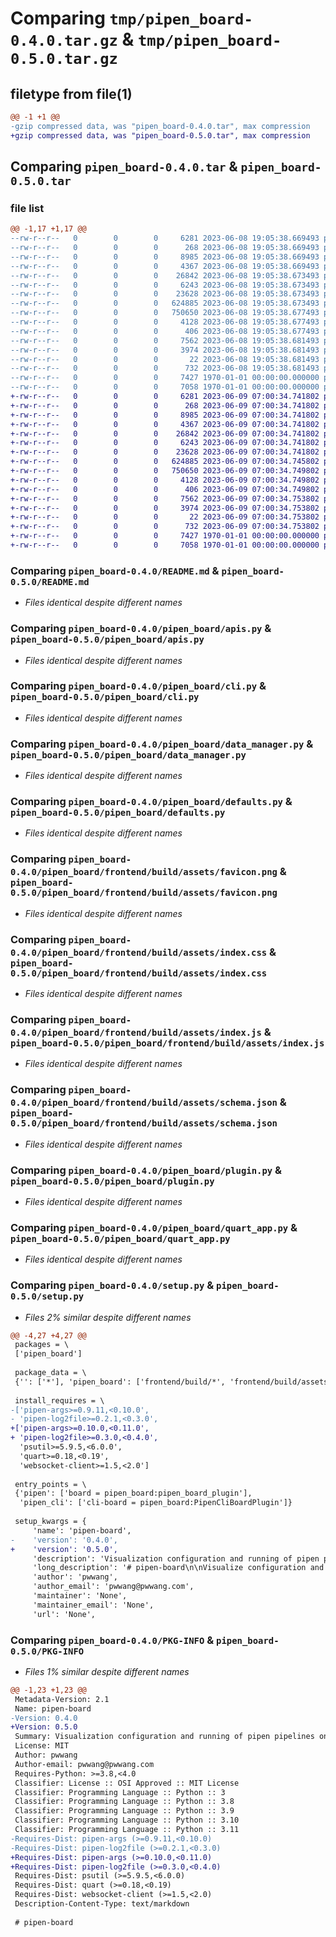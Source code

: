 # Comparing `tmp/pipen_board-0.4.0.tar.gz` & `tmp/pipen_board-0.5.0.tar.gz`

## filetype from file(1)

```diff
@@ -1 +1 @@
-gzip compressed data, was "pipen_board-0.4.0.tar", max compression
+gzip compressed data, was "pipen_board-0.5.0.tar", max compression
```

## Comparing `pipen_board-0.4.0.tar` & `pipen_board-0.5.0.tar`

### file list

```diff
@@ -1,17 +1,17 @@
--rw-r--r--   0        0        0     6281 2023-06-08 19:05:38.669493 pipen_board-0.4.0/README.md
--rw-r--r--   0        0        0      268 2023-06-08 19:05:38.669493 pipen_board-0.4.0/pipen_board/__init__.py
--rw-r--r--   0        0        0     8985 2023-06-08 19:05:38.669493 pipen_board-0.4.0/pipen_board/apis.py
--rw-r--r--   0        0        0     4367 2023-06-08 19:05:38.669493 pipen_board-0.4.0/pipen_board/cli.py
--rw-r--r--   0        0        0    26842 2023-06-08 19:05:38.673493 pipen_board-0.4.0/pipen_board/data_manager.py
--rw-r--r--   0        0        0     6243 2023-06-08 19:05:38.673493 pipen_board-0.4.0/pipen_board/defaults.py
--rw-r--r--   0        0        0    23628 2023-06-08 19:05:38.673493 pipen_board-0.4.0/pipen_board/frontend/build/assets/favicon.png
--rw-r--r--   0        0        0   624885 2023-06-08 19:05:38.673493 pipen_board-0.4.0/pipen_board/frontend/build/assets/index.css
--rw-r--r--   0        0        0   750650 2023-06-08 19:05:38.677493 pipen_board-0.4.0/pipen_board/frontend/build/assets/index.js
--rw-r--r--   0        0        0     4128 2023-06-08 19:05:38.677493 pipen_board-0.4.0/pipen_board/frontend/build/assets/schema.json
--rw-r--r--   0        0        0      406 2023-06-08 19:05:38.677493 pipen_board-0.4.0/pipen_board/frontend/build/index.html
--rw-r--r--   0        0        0     7562 2023-06-08 19:05:38.681493 pipen_board-0.4.0/pipen_board/plugin.py
--rw-r--r--   0        0        0     3974 2023-06-08 19:05:38.681493 pipen_board-0.4.0/pipen_board/quart_app.py
--rw-r--r--   0        0        0       22 2023-06-08 19:05:38.681493 pipen_board-0.4.0/pipen_board/version.py
--rw-r--r--   0        0        0      732 2023-06-08 19:05:38.681493 pipen_board-0.4.0/pyproject.toml
--rw-r--r--   0        0        0     7427 1970-01-01 00:00:00.000000 pipen_board-0.4.0/setup.py
--rw-r--r--   0        0        0     7058 1970-01-01 00:00:00.000000 pipen_board-0.4.0/PKG-INFO
+-rw-r--r--   0        0        0     6281 2023-06-09 07:00:34.741802 pipen_board-0.5.0/README.md
+-rw-r--r--   0        0        0      268 2023-06-09 07:00:34.741802 pipen_board-0.5.0/pipen_board/__init__.py
+-rw-r--r--   0        0        0     8985 2023-06-09 07:00:34.741802 pipen_board-0.5.0/pipen_board/apis.py
+-rw-r--r--   0        0        0     4367 2023-06-09 07:00:34.741802 pipen_board-0.5.0/pipen_board/cli.py
+-rw-r--r--   0        0        0    26842 2023-06-09 07:00:34.741802 pipen_board-0.5.0/pipen_board/data_manager.py
+-rw-r--r--   0        0        0     6243 2023-06-09 07:00:34.741802 pipen_board-0.5.0/pipen_board/defaults.py
+-rw-r--r--   0        0        0    23628 2023-06-09 07:00:34.741802 pipen_board-0.5.0/pipen_board/frontend/build/assets/favicon.png
+-rw-r--r--   0        0        0   624885 2023-06-09 07:00:34.745802 pipen_board-0.5.0/pipen_board/frontend/build/assets/index.css
+-rw-r--r--   0        0        0   750650 2023-06-09 07:00:34.749802 pipen_board-0.5.0/pipen_board/frontend/build/assets/index.js
+-rw-r--r--   0        0        0     4128 2023-06-09 07:00:34.749802 pipen_board-0.5.0/pipen_board/frontend/build/assets/schema.json
+-rw-r--r--   0        0        0      406 2023-06-09 07:00:34.749802 pipen_board-0.5.0/pipen_board/frontend/build/index.html
+-rw-r--r--   0        0        0     7562 2023-06-09 07:00:34.753802 pipen_board-0.5.0/pipen_board/plugin.py
+-rw-r--r--   0        0        0     3974 2023-06-09 07:00:34.753802 pipen_board-0.5.0/pipen_board/quart_app.py
+-rw-r--r--   0        0        0       22 2023-06-09 07:00:34.753802 pipen_board-0.5.0/pipen_board/version.py
+-rw-r--r--   0        0        0      732 2023-06-09 07:00:34.753802 pipen_board-0.5.0/pyproject.toml
+-rw-r--r--   0        0        0     7427 1970-01-01 00:00:00.000000 pipen_board-0.5.0/setup.py
+-rw-r--r--   0        0        0     7058 1970-01-01 00:00:00.000000 pipen_board-0.5.0/PKG-INFO
```

### Comparing `pipen_board-0.4.0/README.md` & `pipen_board-0.5.0/README.md`

 * *Files identical despite different names*

### Comparing `pipen_board-0.4.0/pipen_board/apis.py` & `pipen_board-0.5.0/pipen_board/apis.py`

 * *Files identical despite different names*

### Comparing `pipen_board-0.4.0/pipen_board/cli.py` & `pipen_board-0.5.0/pipen_board/cli.py`

 * *Files identical despite different names*

### Comparing `pipen_board-0.4.0/pipen_board/data_manager.py` & `pipen_board-0.5.0/pipen_board/data_manager.py`

 * *Files identical despite different names*

### Comparing `pipen_board-0.4.0/pipen_board/defaults.py` & `pipen_board-0.5.0/pipen_board/defaults.py`

 * *Files identical despite different names*

### Comparing `pipen_board-0.4.0/pipen_board/frontend/build/assets/favicon.png` & `pipen_board-0.5.0/pipen_board/frontend/build/assets/favicon.png`

 * *Files identical despite different names*

### Comparing `pipen_board-0.4.0/pipen_board/frontend/build/assets/index.css` & `pipen_board-0.5.0/pipen_board/frontend/build/assets/index.css`

 * *Files identical despite different names*

### Comparing `pipen_board-0.4.0/pipen_board/frontend/build/assets/index.js` & `pipen_board-0.5.0/pipen_board/frontend/build/assets/index.js`

 * *Files identical despite different names*

### Comparing `pipen_board-0.4.0/pipen_board/frontend/build/assets/schema.json` & `pipen_board-0.5.0/pipen_board/frontend/build/assets/schema.json`

 * *Files identical despite different names*

### Comparing `pipen_board-0.4.0/pipen_board/plugin.py` & `pipen_board-0.5.0/pipen_board/plugin.py`

 * *Files identical despite different names*

### Comparing `pipen_board-0.4.0/pipen_board/quart_app.py` & `pipen_board-0.5.0/pipen_board/quart_app.py`

 * *Files identical despite different names*

### Comparing `pipen_board-0.4.0/setup.py` & `pipen_board-0.5.0/setup.py`

 * *Files 2% similar despite different names*

```diff
@@ -4,27 +4,27 @@
 packages = \
 ['pipen_board']
 
 package_data = \
 {'': ['*'], 'pipen_board': ['frontend/build/*', 'frontend/build/assets/*']}
 
 install_requires = \
-['pipen-args>=0.9.11,<0.10.0',
- 'pipen-log2file>=0.2.1,<0.3.0',
+['pipen-args>=0.10.0,<0.11.0',
+ 'pipen-log2file>=0.3.0,<0.4.0',
  'psutil>=5.9.5,<6.0.0',
  'quart>=0.18,<0.19',
  'websocket-client>=1.5,<2.0']
 
 entry_points = \
 {'pipen': ['board = pipen_board:pipen_board_plugin'],
  'pipen_cli': ['cli-board = pipen_board:PipenCliBoardPlugin']}
 
 setup_kwargs = {
     'name': 'pipen-board',
-    'version': '0.4.0',
+    'version': '0.5.0',
     'description': 'Visualization configuration and running of pipen pipelines on the web',
     'long_description': '# pipen-board\n\nVisualize configuration and running of [pipen][1] pipelines on the web.\n\n## Installation\n\n```bash\npip install pipen-board\n```\n\n## Usage\n\n```bash\n$ pipen board --help\nUsage: pipen board [options] <pipeline> -- [pipeline options]\n\nVisualize configuration and running of pipen pipelines on the web\n\nRequired Arguments:\n  pipeline              The pipeline and the CLI arguments to run the pipeline. For the\n                        pipeline either `/path/to/pipeline.py:<pipeline>` or\n                        `<module.submodule>:<pipeline>` `<pipeline>` must be an instance of\n                        `Pipen` and running the pipeline should be called under `__name__ ==\n                        \'__main__\'.\n\nOptions:\n  -h, --help            show help message and exit\n  --port PORT           Port to serve the UI wizard [default: 18521]\n  --name NAME           The name of the pipeline. Default to the pipeline class name. You\n                        can use a different name to associate with a different set of\n                        configurations.\n  --additional FILE     Additional arguments for the pipeline, in YAML, INI, JSON or TOML\n                        format. Can have sections `ADDITIONAL_OPTIONS` and `RUNNING_OPTIONS`\n  --dev                 Run the pipeline in development mode. This will print verbosal\n                        logging information and reload the pipeline if a new instantce\n                        starts when page reloads.\n  --root ROOT           The root directory of the pipeline. [default: .]\n  --loglevel {auto,debug,info,warning,error,critical}\n                        Logging level. If `auto`, set to `debug` if `--dev` is set,\n                        otherwise `info` [default: auto]\n```\n\n## Describing arguments in docstring\n\n### Docstring schema\n\n```python\nclass ProcessOrProcessGroup:\n    """Short summary\n\n    Long description\n    Long description\n\n    Args:\n        arg1 (<metadata>): description\n            - subarg1 (<metadata>): description\n            - subarg2 (<metadata>): description\n        arg2 (<metadata>): description\n\n    <Other Sections>:\n        <content>\n    """\n```\n\nThe metadata can have multiple attributes, separated by semicolon (`;`). For example:\n\n```\narg1 (action=ns;required): description\n```\n\n### Marks\n\nYou can mark a process using `pipen.utils.mark(<mark>=<value>)` as a decorator to decorate a process. For example:\n\n```python\nfrom pipen import Proc\nfrom pipen.utils import mark\n\n@mark(board_config_no_input=True)\nclass MyProc(Proc):\n    pass\n```\n\nAvailable marks:\n\n- `board_config_no_input`: Whether to show the input section for the process in configuation page. Only affects the start processes. Default to `False`.\n- `board_config_hidden`: Whether to hide the process options in the configuration page. Note that the process is still visible in the process list. Default to `False`.\n\n### Metadata for arguments\n\n\n| Name     | Description | Allowed values |\n| -------- | ----------- | -------------- |\n| `action` | Like the `action` argument in [`argx`][2]*. | `store_true`, `store_false`, `ns`, `namespace`, `append`, `extend`, `clear_append`, `clear_extend` (other values are allowed but ignore, they may be effective for CLI use) |\n| `btype`  | Board type (option type specified directly). If specified, `action` will be ignored | `ns`, `choice`, `mchoice`, `array`, `list`, `json`, `int`, `float`, `bool`, `str`, `text`, `auto`* |\n| `type` | Fallback for `action` and `btype` | Same as `btype` |\n| `flag` | Fallback for `action=store_true` | No values needed |\n| `text`/`mline`/`mlines` | Shortcut for `btype=text` | No values needed |\n| `ns`/`namespace` | Shortcut for `btype=ns` | No values needed |\n| `choices`/`choice` | Shortcut for `btype=choice` | No values needed |\n| `mchoices`/`mchoice` | Shortcut for `btype=mchoice` | No values needed |\n| `array`/`list` | Shortcut for `btype=array`/`btype=list` | No values needed |\n| `choices`/`choice` | Shortcut for `btype=choice` | No values needed |\n| `mchoices`/`mchoice` | Shortcut for `btype=mchoice` | No values needed |\n| `order` | The order of the argument in the UI. | Any integer |\n| `readonly` | Whether the argument is readonly. | No values needed (True if specified, otherwise False) |\n| `required` | Whether the argument is required. | No values needed (True if specified, otherwise False) |\n| `placeholder` | The placeholder in the UI for the argument. | Any string |\n| `bitype` | The type of the elements in an array or list. | `int`, `float`, `bool`, `str`, `json`, `auto`* |\n| `itype` | Fallback for `bitype` | Same as `bitype` |\n\n- `argx*`: An argument parser for Python, compatible with `argparse`.\n- `auto*`: Automatically infer the type from a string value.\n  - Any of `True`, `TRUE`, `true`, `False`, `FALSE`, `false` will be inferred as a `bool` value.\n  - Any of `None`, `NONE`, `none`, `null`, `NULL` will be inferred as `None`.\n  - Any integers will be inferred as `int`.\n  - Any floats will be inferred as `float`.\n  - Try to parse the value as JSON. If succeed, the value will be inferred as `json`.\n  - Otherwise, the value will be inferred as `str`.\n\n### Types of options in the UI\n\nThe type of an option in the UI is determined by the `btype`, `action` or `type` metadata. If neither is specified, a `PlainText` will be used.\n\n- `BoolOption`: Shown as a switch\n- `TextOption`: Shown as a textarea (allow multiple lines)\n- `ChoiceOption`: Shown as a dropdown list (`subarg1` and `subarg2` in the example above are used as the choices)\n- `MChoiceOption`: Shown as a multiple choice list (`subarg1` and `subarg2` in the example above are used as the choices)\n- `JsonOption`: Shown as a textarea, but the value will be validated and parsed as JSON\n- `ArrayOption`: Shown as a tag input. Items can be added or removed.\n- `AutoOption`: Shown as a 1-row textarea, and the value will be parsed automatically\n- `PlainText`: Shown as a plain text. No validation or parsing will be performed.\n- `MoreLikeOption`: Show as a box with buttons to add or remove sub-options. It\'s usally used together with `ns` type. If there is a sub-option under the option in the docstring wrapped by `<...>`, it indicates that we may have more sub-options.\n\n\n[1]: https://github.com/pwwang/pipen\n[2]: https://github.com/pwwang/argx\n',
     'author': 'pwwang',
     'author_email': 'pwwang@pwwang.com',
     'maintainer': 'None',
     'maintainer_email': 'None',
     'url': 'None',
```

### Comparing `pipen_board-0.4.0/PKG-INFO` & `pipen_board-0.5.0/PKG-INFO`

 * *Files 1% similar despite different names*

```diff
@@ -1,23 +1,23 @@
 Metadata-Version: 2.1
 Name: pipen-board
-Version: 0.4.0
+Version: 0.5.0
 Summary: Visualization configuration and running of pipen pipelines on the web
 License: MIT
 Author: pwwang
 Author-email: pwwang@pwwang.com
 Requires-Python: >=3.8,<4.0
 Classifier: License :: OSI Approved :: MIT License
 Classifier: Programming Language :: Python :: 3
 Classifier: Programming Language :: Python :: 3.8
 Classifier: Programming Language :: Python :: 3.9
 Classifier: Programming Language :: Python :: 3.10
 Classifier: Programming Language :: Python :: 3.11
-Requires-Dist: pipen-args (>=0.9.11,<0.10.0)
-Requires-Dist: pipen-log2file (>=0.2.1,<0.3.0)
+Requires-Dist: pipen-args (>=0.10.0,<0.11.0)
+Requires-Dist: pipen-log2file (>=0.3.0,<0.4.0)
 Requires-Dist: psutil (>=5.9.5,<6.0.0)
 Requires-Dist: quart (>=0.18,<0.19)
 Requires-Dist: websocket-client (>=1.5,<2.0)
 Description-Content-Type: text/markdown
 
 # pipen-board
```

